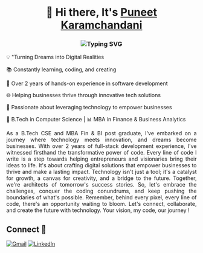 <h1 align="center"> 🙋 Hi there, It's <a href="https://www.linkedin.com/in/puneetkaramchandani/">Puneet Karamchandani</a></h1>
<h3 align="center"><img src="https://readme-typing-svg.herokuapp.com?font=Fira+Code&size=14&pause=1000&color=FF4500&width=435&lines=Welcome+to+my+github+profile%2C+thanks+for+visiting+!" alt="Typing SVG" /></h3>

💡 "Turning Dreams into Digital Realities

📚 Constantly learning, coding, and creating

💼 Over 2 years of hands-on experience in software development

🌐 Helping businesses thrive through innovative tech solutions

🌟 Passionate about leveraging technology to empower businesses

🚀 B.Tech in Computer Science | 📊 MBA in Finance & Business Analytics

<p align="justify">As a B.Tech CSE and MBA Fin & BI post graduate, I've embarked on a journey where technology meets innovation, and dreams become businesses. With over 2 years of full-stack development experience, I've witnessed firsthand the transformative power of code. Every line of code I write is a step towards helping entrepreneurs and visionaries bring their ideas to life. It's about crafting digital solutions that empower businesses to thrive and make a lasting impact. Technology isn't just a tool; it's a catalyst for growth, a canvas for creativity, and a bridge to the future. Together, we're architects of tomorrow's success stories. So, let's embrace the challenges, conquer the coding conundrums, and keep pushing the boundaries of what's possible. Remember, behind every pixel, every line of code, there's an opportunity waiting to bloom. Let's connect, collaborate, and create the future with technology. Your vision, my code, our journey !</p>

<h2>Connect 🤝 </h2>
<div align="left">
  <a href="mailto:jkaramchandani32@gmail.com"><img alt="Gmail" src="https://img.shields.io/badge/Gmail-D14836?style=for-the-badge&logo=gmail&logoColor=white"/></a>
  <a href="https://www.linkedin.com/in/puneetkaramchandani/"><img src="https://img.shields.io/badge/linkedin-%230077B5.svg?style=for-the-badge&logo=linkedin&logoColor=white" alt="LinkedIn"/></a>
</div>
